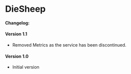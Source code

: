 DieSheep
========

#### Changelog:

#### Version 1.1
* Removed Metrics as the service has been discontinued.

#### Version 1.0
* Initial version